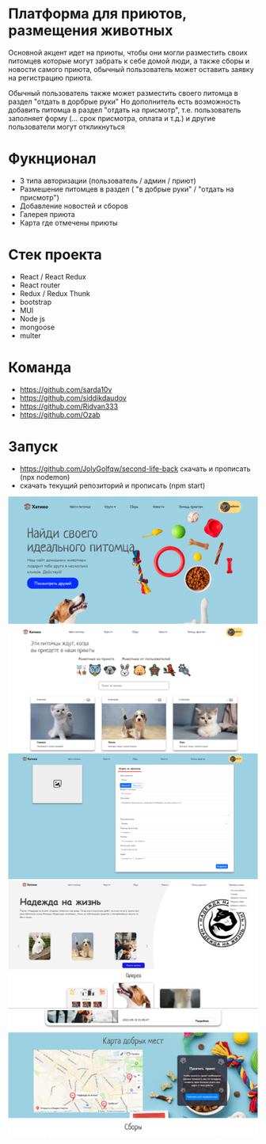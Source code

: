 # Платформа для приютов, размещения животных

Основной акцент идет на приюты, чтобы они могли разместить своих питомцев которые могут забрать к себе домой люди, а также сборы и новости самого приюта, обычный пользователь может оставить заявку на регистрацию приюта.

Обычный пользователь также может разместить своего питомца в раздел "отдать в дорбрые руки"
Но дополнитель есть возможность добавить питомца в раздел "отдать на присмотр", т.е. пользователь заполняет форму (... срок присмотра, оплата и т.д.) и другие пользователи могут откликнуться

# Фукнционал
- 3 типа авторизации (пользователь / админ / приют)
- Размешение питомцев в раздел ( "в добрые руки" / "отдать на присмотр")
- Добавление новостей и сборов
- Галерея приюта
- Карта где отмечены приюты

# Стек проекта
- React / React Redux
- React router
- Redux / Redux Thunk
- bootstrap
- MUI
- Node js
- mongoose
- multer

# Команда
- https://github.com/sarda10v
- https://github.com/siddikdaudov
- https://github.com/Ridvan333
- https://github.com/Ozab

# Запуск
- https://github.com/JolyGolfqw/second-life-back скачать и прописать (npx nodemon)
- скачать текущий репозиторий и прописать (npm start)

![Image alt](https://github.com/JolyGolfqw/second-life/blob/main/Снимок.PNG)
![Image alt](https://github.com/JolyGolfqw/second-life/blob/main/%D0%A1%D0%BD%D0%B8%D0%BC%D0%BE%D0%BA2.PNG)
![Image alt](https://github.com/JolyGolfqw/second-life/blob/main/%D0%A1%D0%BD%D0%B8%D0%BC%D0%BE%D0%BA3.PNG)
![Image alt](https://github.com/JolyGolfqw/second-life/blob/main/%D0%A1%D0%BD%D0%B8%D0%BC%D0%BE%D0%BA4.PNG)
![Image alt](https://github.com/JolyGolfqw/second-life/blob/main/%D0%A1%D0%BD%D0%B8%D0%BC%D0%BE%D0%BA5.PNG)


